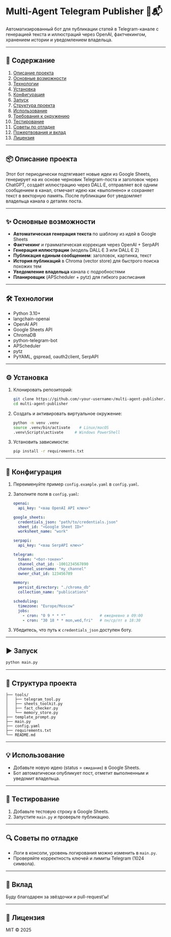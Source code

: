 # Multi-Agent Telegram Publisher 🤖📬

Автоматизированный бот для публикации статей в Telegram-канале с генерацией текста и иллюстраций через OpenAI, фактчекингом, хранением истории и уведомлением владельца.

---

## 📖 Содержание  
1. [Описание проекта](#описание-проекта)  
2. [Основные возможности](#основные-возможности)  
3. [Технологии](#технологии)  
4. [Установка](#установка)  
5. [Конфигурация](#конфигурация)  
6. [Запуск](#запуск)  
7. [Структура проекта](#структура-проекта)  
8. [Использование](#использование)  
9. [Требования к окружению](#требования-к-окружению)  
10. [Тестирование](#тестирование)  
11. [Советы по отладке](#советы-по-отладке)  
12. [Пожертвования и вклад](#пожертвования-и-вклад)  
13. [Лицензия](#лицензия)  

---

## 📦 Описание проекта  
Этот бот периодически подтягивает новые идеи из Google Sheets, генерирует на их основе черновик Telegram-поста и заголовок через ChatGPT, создаёт иллюстрацию через DALL·E, отправляет всё одним сообщением в канал, отмечает идею как «выполнено» и сохраняет текст в векторную память. После публикации бот уведомляет владельца канала о деталях поста.

---

## ✨ Основные возможности  
- **Автоматическая генерация текста** по шаблону из идей в Google Sheets  
- **Фактчекинг** и грамматическая коррекция через OpenAI + SerpAPI  
- **Генерация иллюстрации** (модель DALL·E 3 или DALL·E 2)  
- **Публикация единым сообщением**: заголовок, картинка, текст  
- **История публикаций** в Chroma (vector store) для быстрого поиска похожих тем  
- **Уведомление владельца** канала с подробностями  
- **Планировщик** (APScheduler + pytz) для гибкого расписания  

---

## 🛠 Технологии  
- Python 3.10+  
- langchain-openai  
- OpenAI API  
- Google Sheets API  
- ChromaDB  
- python-telegram-bot  
- APScheduler  
- pytz  
- PyYAML, gspread, oauth2client, SerpAPI  

---

## ⚙️ Установка

1. Клонировать репозиторий:  
   ```bash
   git clone https://github.com/<your-username>/multi-agent-publisher.git
   cd multi-agent-publisher
   ```
2. Создать и активировать виртуальное окружение:  
   ```bash
   python -m venv .venv
   source .venv/bin/activate    # Linux/macOS
   .venv\Scripts\activate     # Windows PowerShell
   ```
3. Установить зависимости:  
   ```bash
   pip install -r requirements.txt
   ```

---

## 🔧 Конфигурация

1. Переименуйте пример `config.example.yaml` в `config.yaml`.
2. Заполните поля в `config.yaml`:

   ```yaml
   openai:
     api_key: "<ваш OpenAI API ключ>"

   google_sheets:
     credentials_json: "path/to/credentials.json"
     sheet_id: "<Google Sheet ID>"
     worksheet_name: "work"

   serpapi:
     api_key: "<ваш SerpAPI ключ>"

   telegram:
     token: "<бот-токен>"
     channel_chat_id: -1001234567890
     channel_username: "my_channel"
     owner_chat_id: 123456789

   memory:
     persist_directory: "./chroma_db"
     collection_name: "publications"

   scheduling:
     timezone: "Europe/Moscow"
     jobs:
       - cron: "0 9 * * *"               # ежедневно в 09:00
       - cron: "30 18 * * mon,wed,fri"   # пн/ср/пт в 18:30
   ```
3. Убедитесь, что путь к `credentials_json` доступен боту.

---

## ▶️ Запуск

```bash
python main.py
```

---

## 📁 Структура проекта

```
├── tools/
│   ├── telegram_tool.py
│   ├── sheets_toolkit.py
│   ├── fact_checker.py
│   └── memory_store.py
├── template_prompt.py
├── main.py
├── config.yaml
├── requirements.txt
└── README.md
```

---

## 💡 Использование

- Добавьте новую идею (status = `ожидание`) в Google Sheets.
- Бот автоматически опубликует пост, отметит выполненным и уведомит владельца.

---

## 🧪 Тестирование

1. Добавьте тестовую строку в Google Sheets.
2. Запустите `main.py` и проверьте публикацию.

---

## 🔍 Советы по отладке

- Логи в консоли, уровень логирования можно изменить в `main.py`.
- Проверяйте корректность ключей и лимиты Telegram (1024 символа).

---

## 🤝 Вклад

Буду благодарен за звёздочки и pull-request'ы!

---

## 📜 Лицензия

MIT © 2025
